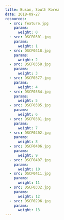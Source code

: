 ```yaml
---
title: Busan, South Korea
date: 2018-09-27
resources:
  - src: feature.jpg
    params:
      weight: 0
  - src: DSCF0301.jpg
    params:
      weight: 1
  - src: DSCF0418.jpg
    params:
      weight: 2
  - src: DSCF0358.jpg
    params:
      weight: 3
  - src: DSCF0377.jpg
    params:
      weight: 4
  - src: DSCF0384.jpg
    params:
      weight: 5
  - src: DSCF0385.jpg
    params:
      weight: 6
  - src: DSCF0381.jpg
    params:
      weight: 7
  - src: DSCF0402.jpg
    params:
      weight: 8
  - src: DSCF0406.jpg
    params:
      weight: 9
  - src: DSCF0407.jpg
    params:
      weight: 10
  - src: DSCF0411.jpg
    params:
      weight: 11
  - src: DSCF0332.jpg
    params:
      weight: 12
  - src: DSCF0296.jpg
    params:
      weight: 13
---
```

